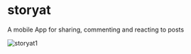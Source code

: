 # storyat
A mobile App for sharing, commenting and reacting to posts





![storyat1](https://user-images.githubusercontent.com/69104880/225372437-43d64e32-a1de-47bf-8431-1a7822cbb30b.png)
